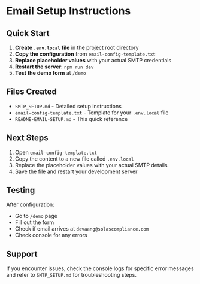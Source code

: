 # Email Setup Instructions

## Quick Start

1. **Create `.env.local` file** in the project root directory
2. **Copy the configuration** from `email-config-template.txt`
3. **Replace placeholder values** with your actual SMTP credentials
4. **Restart the server**: `npm run dev`
5. **Test the demo form** at `/demo`

## Files Created

- `SMTP_SETUP.md` - Detailed setup instructions
- `email-config-template.txt` - Template for your `.env.local` file
- `README-EMAIL-SETUP.md` - This quick reference

## Next Steps

1. Open `email-config-template.txt`
2. Copy the content to a new file called `.env.local`
3. Replace the placeholder values with your actual SMTP details
4. Save the file and restart your development server

## Testing

After configuration:
- Go to `/demo` page
- Fill out the form
- Check if email arrives at `devaang@solascompliance.com`
- Check console for any errors

## Support

If you encounter issues, check the console logs for specific error messages and refer to `SMTP_SETUP.md` for troubleshooting steps.
